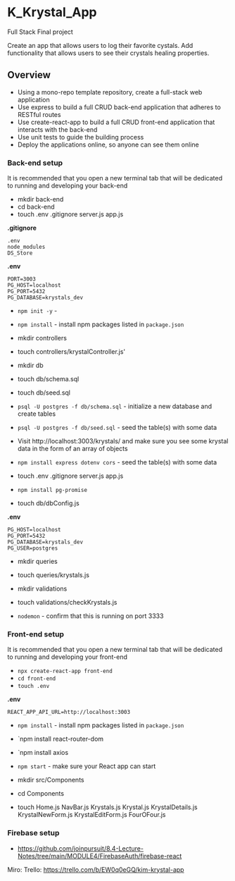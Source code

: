 # K_Krystal_App

Full Stack Final project

Create an app that allows users to log their favorite cystals. Add functionality that allows users to see their crystals healing properties. 


## Overview

- Using a mono-repo template repository, create a full-stack web application
- Use express to build a full CRUD back-end application that adheres to RESTful routes
- Use create-react-app to build a full CRUD front-end application that interacts with the back-end
- Use unit tests to guide the building process
- Deploy the applications online, so anyone can see them online

### Back-end setup

It is recommended that you open a new terminal tab that will be dedicated to running and developing your back-end

- mkdir  back-end
- cd back-end
- touch .env .gitignore server.js app.js

**.gitignore**
```
.env 
node_modules
DS_Store
```

**.env**
```
PORT=3003
PG_HOST=localhost
PG_PORT=5432
PG_DATABASE=krystals_dev
```

- `npm init -y` -
- `npm install` - install npm packages listed in `package.json`

- mkdir controllers
- touch controllers/krystalController.js'
- mkdir db
- touch db/schema.sql
- touch db/seed.sql

- `psql -U postgres -f db/schema.sql` - initialize a new database and create tables
- `psql -U postgres -f db/seed.sql` - seed the table(s) with some data

- Visit http://localhost:3003/krystals/ and make sure you see some krystal data in the form of an array of objects
- `npm install express dotenv cors` - seed the table(s) with some data



- touch .env .gitignore server.js app.js

- `npm install pg-promise`
- touch db/dbConfig.js

**.env**
`````
PG_HOST=localhost
PG_PORT=5432
PG_DATABASE=krystals_dev
PG_USER=postgres
``````

- mkdir queries
- touch queries/krystals.js

- mkdir validations
- touch validations/checkKrystals.js

- `nodemon` - confirm that this is running on port 3333

### Front-end setup

It is recommended that you open a new terminal tab that will be dedicated to running and developing your front-end

- `npx create-react-app front-end`
- `cd front-end`
- `touch .env`

**.env**
```
REACT_APP_API_URL=http://localhost:3003
```
- `npm install` - install npm packages listed in `package.json`
- `npm install react-router-dom
- `npm install axios
- `npm start` - make sure your React app can start

- mkdir src/Components
- cd Components
- touch Home.js NavBar.js Krystals.js Krystal.js KrystalDetails.js KrystalNewForm.js KrystalEditForm.js FourOFour.js


### Firebase setup
- https://github.com/joinpursuit/8.4-Lecture-Notes/tree/main/MODULE4/FirebaseAuth/firebase-react


Miro: 
Trello: https://trello.com/b/EW0q0eGQ/kim-krystal-app